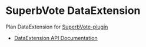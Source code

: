 # SuperbVote DataExtension

Plan DataExtension for [SuperbVote-plugin](https://github.com/astei/SuperbVote)

- [DataExtension API Documentation](https://github.com/plan-player-analytics/Plan/wiki/APIv5)
